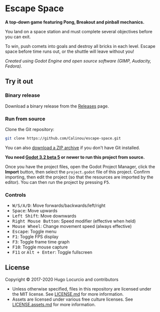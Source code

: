 # Escape Space

**A top-down game featuring Pong, Breakout and pinball mechanics.**

You land on a space station and must complete several objectives
before you can exit.

To win, push comets into goals and destroy all bricks in each level.
Escape space before time runs out, or the shuttle will leave without you!

*Created using Godot Engine and open source software (GIMP, Audacity, Fedora).*

## Try it out

### Binary release

Download a binary release from the [Releases](https://github.com/Calinou/escape-space/releases) page.

### Run from source

Clone the Git repository:

```bash
git clone https://github.com/Calinou/escape-space.git
```

You can also
[download a ZIP archive](https://github.com/Calinou/escape-space/archive/master.zip)
if you don't have Git installed.

**You need [Godot 3.2 beta 5](https://godotengine.org/article/dev-snapshot-godot-3-2-beta-5)
or newer to run this project from source.**

Once you have the project files, open the Godot Project Manager, click the
**Import** button, then select the `project.godot` file of this project.
Confirm importing, then edit the project (so that the resources are imported
by the editor). You can then run the project by pressing <kbd>F5</kbd>.

### Controls

- <kbd>W/S/A/D</kbd>: Move forwards/backwards/left/right
- <kbd>Space</kbd>: Move upwards
- <kbd>Left Shift</kbd>: Move downwards
- <kbd>Right Mouse Button</kbd>: Speed modifier (effective when held)
- <kbd>Mouse Wheel</kbd>: Change movement speed (always effective)
- <kbd>Escape</kbd>: Toggle menu
- <kbd>F1</kbd>: Toggle FPS display
- <kbd>F3</kbd>: Toggle frame time graph
- <kbd>F10</kbd>: Toggle mouse capture
- <kbd>F11</kbd> or <kbd>Alt + Enter</kbd>: Toggle fullscreen

## License

Copyright © 2017-2020 Hugo Locurcio and contributors

- Unless otherwise specified, files in this repository are licensed under the
  MIT license. See [LICENSE.md](LICENSE.md) for more information.
- Assets are licensed under various free culture licenses.
  See [LICENSE.assets.md](LICENSE.assets.md) for more information.
